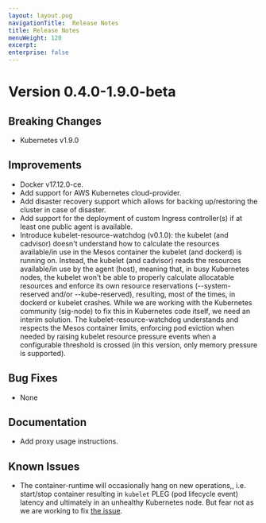 ```yaml
---
layout: layout.pug
navigationTitle:  Release Notes
title: Release Notes
menuWeight: 120
excerpt:
enterprise: false
---
```


<!-- This source repo for this topic is https://github.com/mesosphere/dcos-kubernetes -->


# Version 0.4.0-1.9.0-beta

## Breaking Changes

- Kubernetes v1.9.0

## Improvements

- Docker v17.12.0-ce.
- Add support for AWS Kubernetes cloud-provider.
- Add disaster recovery support which allows for backing up/restoring the cluster
  in case of disaster.
- Add support for the deployment of custom Ingress controller(s) if at least one
  public agent is available.
- Introduce kubelet-resource-watchdog (v0.1.0): the kubelet (and cadvisor) doesn't
  understand how to calculate the resources available/in use in the Mesos
  container the kubelet (and dockerd) is running on. Instead, the kubelet (and
  cadvisor) reads the resources available/in use by the agent (host), meaning
  that, in busy Kubernetes nodes, the kubelet won't be able to properly
  calculate allocatable resources and enforce its own resource reservations
  (--system-reserved and/or --kube-reserved), resulting, most of the times, in
  dockerd or kubelet crashes. While we are working with the Kubernetes community
  (sig-node) to fix this in Kubernetes code itself, we need an interim solution.
  The kubelet-resource-watchdog understands and respects the Mesos container
  limits, enforcing pod eviction when needed by raising kubelet resource
  pressure events when a configurable threshold is crossed (in this version,
  only memory pressure is supported).

## Bug Fixes

- None

## Documentation

- Add proxy usage instructions.

## Known Issues

- The container-runtime will occasionally hang on new operations,, i.e. start/stop container
  resulting in `kubelet` PLEG (pod lifecycle event) latency and ultimately in an unhealthy
  Kubernetes node. But fear not as we are working to fix [the issue](https://github.com/containerd/containerd/issues/1882).
